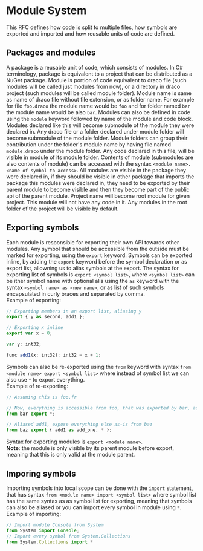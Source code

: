 # Module System
This RFC defines how code is split to multiple files, how symbols are exported and imported and how reusable units of code are defined.  
## Packages and modules
A package is a reusable unit of code, which consists of modules. In C# terminology, package is equivalent to a project that can be distributed as a NuGet package. Module is portion of code equivalent to draco file (such modules will be called just modules from now), or a directory in draco project (such modules will be called module folder). Module name is same as name of draco file without file extension, or as folder name. For example for file `foo.draco` the module name would be `foo` and for folder named `bar` the module name would be also `bar`. Modules can also be defined in code using the `module` keyword followed by name of the module and code block. Modules declared like this will become submodule of the module they were declared in. Any draco file or a folder declared under module folder will become submodule of the module folder. Module folders can group their contribution under the folder's module name by having file named `module.draco` under the module folder. Any code declared in this file, will be visible in module of its module folder. Contents of module (submodules are also contents of module) can be accessed with the syntax `<module name>.<name of symbol to access>`. All modules are visible in the package they were declared in, if they should be visible in other package that imports the package this modules were declared in, they need to be exported by their parent module to become visible and then they become part of the public api of the parent module. Project name will become root module for given project. This module will not have any code in it. Any modules in the root folder of the project will be visible by default.  
## Exporting symbols
Each module is responsible for exporting their own API towards other modules. Any symbol that should be accessible from the outside must be marked for exporting, using the `export` keyword. Symbols can be exported inline, by adding the `export` keyword before the symbol declaration or as export list, allowning us to alias symbols at the export. The syntax for exporting list of symbols is `export <symbol list>`, where `<symbol list>` can be ither symbol name with optional alis using the `as` keyword with the syntax `<symbol name> as <new name>`, or as list of such symbols encapsulated in curly braces and separated by comma.  
Example of exporting:
```js
// Exporting members in an export list, aliasing y
export { y as second, add1 };

// Exporting x inline
export var x = 0;

var y: int32;

func add1(x: int32): int32 = x + 1;
```
Symbols can also be re-exported using the `from` keyword with syntax `from <module name> export <symbol list>` where instead of symbol list we can also use `*` to export everything.  
Example of re-exporting:
```js
// Assuming this is foo.fr

// Now, everything is accessible from foo, that was exported by bar, as is
from bar export *;

// Aliased add1, expose everything else as-is from baz
from baz export { add1 as add_one, * };
```
Syntax for exporting modules is `export <module name>`.  
**Note**: the module is only visible by its parent module before export, meaning that this is only valid at the module parent.
## Imporing symbols
Importing symbols into local scope can be done with the `import` statement, that has syntax `from <module name> import <symbol list>` where symbol list has the same syntax as as symbol list for exporting, meaning that symbols can also be aliased or you can import every symbol in module using `*`.  
Example of importing:
```js
// Import module Console from System
from System import Console;
// Import every symbol from System.Collections
from System.Collections import *
```

